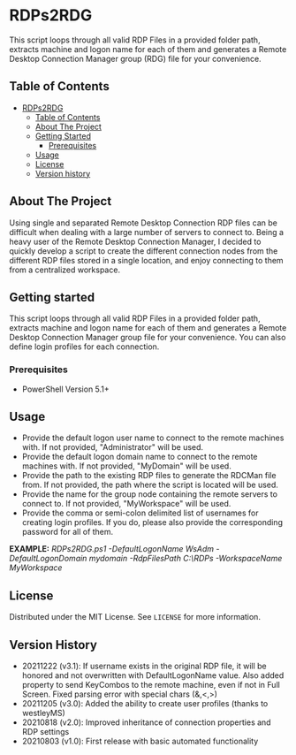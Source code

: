 # RDPs2RDG
This script loops through all valid RDP Files in a provided folder path, extracts machine and logon name for each of them and generates a Remote Desktop Connection Manager group (RDG) file for your convenience.

## Table of Contents

- [RDPs2RDG](#RDPs2RDG)
  - [Table of Contents](#table-of-contents)
  - [About The Project](#about-the-project)
  - [Getting Started](#getting-started)
    - [Prerequisites](#prerequisites)    
  - [Usage](#usage)
  - [License](#license)
  - [Version history](#version-History)

## About The Project

Using single and separated Remote Desktop Connection RDP files can be difficult when dealing with a large number of servers to connect to. Being a heavy user of the Remote Desktop Connection Manager, I decided to quickly develop a script to create the different connection nodes from the different RDP files stored in a single location, and enjoy connecting to them from a centralized workspace.

## Getting started

This script loops through all valid RDP Files in a provided folder path, extracts machine and logon name for each of them and generates a Remote Desktop Connection Manager group file for your convenience. You can also define login profiles for each connection.

### Prerequisites

- PowerShell Version 5.1+
     
## Usage

- Provide the default logon user name to connect to the remote machines with. If not provided, "Administrator" will be used.
- Provide the default logon domain name to connect to the remote machines with. If not provided, "MyDomain" will be used.
- Provide the path to the existing RDP files to generate the RDCMan file from. If not provided, the path where the script is located will be used.
- Provide the name for the group node containing the remote servers to connect to. If not provided, "MyWorkspace" will be used.
- Provide the comma or semi-colon delimited list of usernames for creating login profiles. If you do, please also provide the corresponding password for all of them.

**EXAMPLE:**
_RDPs2RDG.ps1 -DefaultLogonName WsAdm -DefaultLogonDomain mydomain -RdpFilesPath C:\RDPs -WorkspaceName MyWorkspace_

## License

Distributed under the MIT License. See `LICENSE` for more information.

## Version History

- 20211222 (v3.1): If username exists in the original RDP file, it will be honored and not overwritten with DefaultLogonName value. Also added property to send KeyCombos to the remote machine, even if not in Full Screen. Fixed parsing error with special chars (&,<,>)
- 20211205 (v3.0): Added the ability to create user profiles (thanks to westleyMS)
- 20210818 (v2.0): Improved inheritance of connection properties and RDP settings
- 20210803 (v1.0): First release with basic automated functionality
